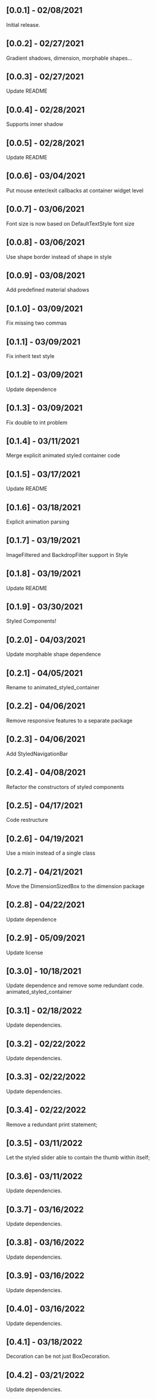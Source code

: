 ## [0.0.1] - 02/08/2021

Initial release.

## [0.0.2] - 02/27/2021

Gradient shadows, dimension, morphable shapes...

## [0.0.3] - 02/27/2021

Update README

## [0.0.4] - 02/28/2021

Supports inner shadow

## [0.0.5] - 02/28/2021

Update README

## [0.0.6] - 03/04/2021

Put mouse enter/exit callbacks at container widget level

## [0.0.7] - 03/06/2021

Font size is now based on DefaultTextStyle font size

## [0.0.8] - 03/06/2021

Use shape border instead of shape in style

## [0.0.9] - 03/08/2021

Add predefined material shadows

## [0.1.0] - 03/09/2021

Fix missing two commas

## [0.1.1] - 03/09/2021

Fix inherit text style

## [0.1.2] - 03/09/2021

Update dependence

## [0.1.3] - 03/09/2021

Fix double to int problem

## [0.1.4] - 03/11/2021

Merge explicit animated styled container code

## [0.1.5] - 03/17/2021

Update README

## [0.1.6] - 03/18/2021

Explicit animation parsing

## [0.1.7] - 03/19/2021

ImageFiltered and BackdropFilter support in Style

## [0.1.8] - 03/19/2021

Update README

## [0.1.9] - 03/30/2021

Styled Components!

## [0.2.0] - 04/03/2021

Update morphable shape dependence

## [0.2.1] - 04/05/2021

Rename to animated_styled_container

## [0.2.2] - 04/06/2021

Remove responsive features to a separate package

## [0.2.3] - 04/06/2021

Add StyledNavigationBar

## [0.2.4] - 04/08/2021

Refactor the constructors of styled components

## [0.2.5] - 04/17/2021

Code restructure

## [0.2.6] - 04/19/2021

Use a mixin instead of a single class

## [0.2.7] - 04/21/2021

Move the DimensionSizedBox to the dimension package

## [0.2.8] - 04/22/2021

Update dependence

## [0.2.9] - 05/09/2021

Update license

## [0.3.0] - 10/18/2021

Update dependence and remove some redundant code.
animated_styled_container
## [0.3.1] - 02/18/2022

Update dependencies.

## [0.3.2] - 02/22/2022

Update dependencies.

## [0.3.3] - 02/22/2022

Update dependencies.

## [0.3.4] - 02/22/2022

Remove a redundant print statement;

## [0.3.5] - 03/11/2022

Let the styled slider able to contain the thumb within itself;

## [0.3.6] - 03/11/2022

Update dependencies.

## [0.3.7] - 03/16/2022

Update dependencies.

## [0.3.8] - 03/16/2022

Update dependencies.

## [0.3.9] - 03/16/2022

Update dependencies.

## [0.4.0] - 03/16/2022

Update dependencies.

## [0.4.1] - 03/18/2022

Decoration can be not just BoxDecoration.

## [0.4.2] - 03/21/2022

Update dependencies.